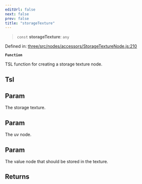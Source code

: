 ```yaml
---
editUrl: false
next: false
prev: false
title: "storageTexture"
---
```


> `const` **storageTexture**: `any`

Defined in: [three/src/nodes/accessors/StorageTextureNode.js:210](https://github.com/DefinitelyMaybe/three-i18n/blob/fa57b79433d1c349ffb23a78727299c8d4190136/three/src/nodes/accessors/StorageTextureNode.js#L210)

**`Function`**

TSL function for creating a storage texture node.

## Tsl

## Param

The storage texture.

## Param

The uv node.

## Param

The value node that should be stored in the texture.

## Returns
